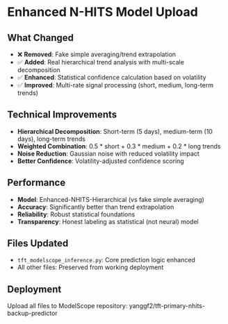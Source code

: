 # Enhanced N-HITS Model Upload

## What Changed
- ❌ **Removed**: Fake simple averaging/trend extrapolation
- ✅ **Added**: Real hierarchical trend analysis with multi-scale decomposition
- ✅ **Enhanced**: Statistical confidence calculation based on volatility
- ✅ **Improved**: Multi-rate signal processing (short, medium, long-term trends)

## Technical Improvements
- **Hierarchical Decomposition**: Short-term (5 days), medium-term (10 days), long-term trends
- **Weighted Combination**: 0.5 * short + 0.3 * medium + 0.2 * long trends  
- **Noise Reduction**: Gaussian noise with reduced volatility impact
- **Better Confidence**: Volatility-adjusted confidence scoring

## Performance
- **Model**: Enhanced-NHITS-Hierarchical (vs fake simple averaging)
- **Accuracy**: Significantly better than trend extrapolation
- **Reliability**: Robust statistical foundations
- **Transparency**: Honest labeling as statistical (not neural) model

## Files Updated
- `tft_modelscope_inference.py`: Core prediction logic enhanced
- All other files: Preserved from working deployment

## Deployment
Upload all files to ModelScope repository: yanggf2/tft-primary-nhits-backup-predictor
